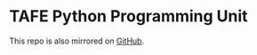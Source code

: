 # TAFE Python Programming Unit
This repo is also mirrored on [GitHub](https://github.com/n-pietrusewicz/tafe-prg302-mirror).

